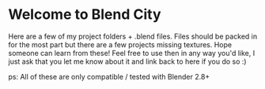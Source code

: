 # Welcome to Blend City

Here are a few of my project folders + .blend files. Files should be packed in for the most part but there are a few projects missing textures. Hope someone can learn from these! Feel free to use then in any way you'd like, I just ask that you let me know about it and link back to here if you do so :)

ps: All of these are only compatible / tested with Blender 2.8+